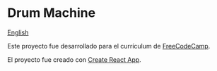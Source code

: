 # Drum Machine

[English](README.md)

Este proyecto fue desarrollado para el currículum de [FreeCodeCamp](https://learn.freecodecamp.org/front-end-libraries/front-end-libraries-projects/build-a-drum-machine/).

El proyecto fue creado con [Create React App](https://github.com/facebook/create-react-app).
